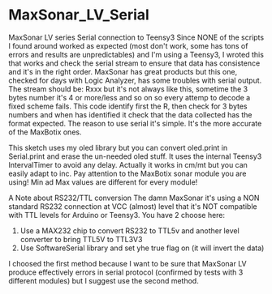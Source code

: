 MaxSonar_LV_Serial
==================

MaxSonar LV series Serial connection to Teensy3
Since NONE of the scripts I found around worked as expected
(most don't work, some has tons of errors and results are unpredictables)
and I'm using a Teensy3, I wroted this that works and check the serial stream
to ensure that data has consistence and it's in the right order.
MaxSonar has great products but this one, checked for days with Logic Analyzer,
has some troubles with serial output. The stream should be:
Rxxx<cr>
but it's not always like this, sometime the 3 bytes number it's 4 or more/less
and so on so every attemp to decode a fixed scheme fails.
This code identify first the R, then check for 3 bytes numbers and when <cr>
has identified it check that the data collected has the format expected.
The reason to use serial it's simple. It's the more accurate of the MaxBotix ones.

This sketch uses my oled library but you can convert oled.print in Serial.print and erase 
the un-needed oled stuff.
It uses the internal Teensy3 IntervalTimer to avoid any delay.
Actually it works in cm/mt but you can easily adapt to inc.
Pay attention to the MaxBotix sonar module you are using! 
Min ad Max values are different for every module!

A Note about RS232/TTL conversion
The damn MaxSonar it's using a NON standard RS232 connection at VCC (almost) level that it's NOT
compatible with TTL levels for Arduino or Teensy3. You have 2 choose here:
1) Use a MAX232 chip to convert RS232 to TTL5v and another level converter to bring TTL5V to TTL3V3
2) Use SoftwareSerial library and set yhe true flag on (it will invert the data)

I choosed the first method because I want to be sure that MaxSonar LV produce effectively errors
in serial protocol (confirmed by tests with 3 different modules) but I suggest use the second method.


